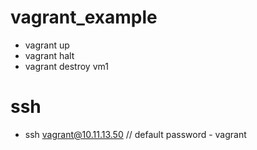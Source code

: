 # vagrant_example



* vagrant up
* vagrant halt
* vagrant destroy vm1


# ssh
* ssh vagrant@10.11.13.50 // default password - vagrant
